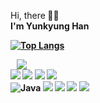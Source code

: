 


   Hi, there<b> 👋🏻 <br>
  I'm Yunkyung Han<a href="https://velog.io/@wheezy_han">
      <br>
   
[![Top Langs](https://github-readme-stats.vercel.app/api/top-langs/?username=yunkyunghan&layout=compact&hide=asp.net,php&langs_count=6)](https://github.com/yunkyunghan/github-readme-stats)
   
 <img src="http://img.shields.io/badge/-Tech%20Blog-grey?style=flat&logo=github&link=https://velog.io/@wheezy_han"
        style="height : auto; margin-left : 10px; margin-right : 10px;"/></a><Br>
  <img src="https://img.shields.io/badge/HTML5-E34F26?style=flat-square&logo=HTML5&logoColor=white"/></a> 
  <img src="https://img.shields.io/badge/CSS3-1572B6?style=flat-square&logo=CSS3&logoColor=white"/></a> 
  <img src="https://img.shields.io/badge/JavaScript-F7DF1E?style=flat-square&logo=JavaScript&logoColor=white"/></a> 
  <img src="https://img.shields.io/badge/Vue.js-4FC08D?style=flat-square&logo=Vue.js&logoColor=white"/></a> <br>
  <img alt="Java" src="https://img.shields.io/badge/java-%23ED8B00.svg?&style=flat-square&logo=java&logoColor=white"/>
  <img src="https://img.shields.io/badge/Node.js-339933?style=flat-square&logo=Node.js&logoColor=white"/></a> 
  <img src="https://img.shields.io/badge/MicrosoftSQLServer-CC2927?style=flat-square&logo=MicrosoftSQLServer&logoColor=white"/></a>
  <img src="https://img.shields.io/badge/PostgreSQL-4169E1?style=flat-square&logo=PostgreSQL&logoColor=white"/></a>
  <img src="https://img.shields.io/badge/Oracle-F80000?style=flat-square&logo=Oracle&logoColor=white"/></a><br>



